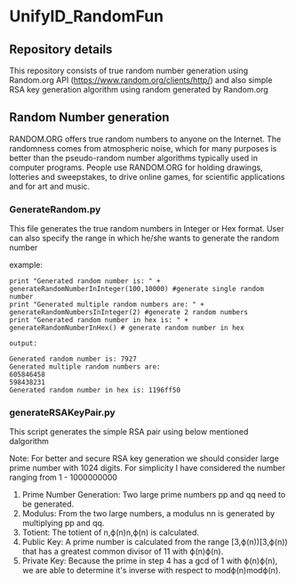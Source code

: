 # UnifyID_RandomFun

## Repository details

This repository consists of true random number generation using Random.org API (https://www.random.org/clients/http/) and also simple RSA key generation algorithm using random generated by Random.org

## Random Number generation

RANDOM.ORG offers true random numbers to anyone on the Internet. The randomness comes from atmospheric noise, which for many purposes is better than the pseudo-random number algorithms typically used in computer programs. People use RANDOM.ORG for holding drawings, lotteries and sweepstakes, to drive online games, for scientific applications and for art and music.

### GenerateRandom.py

This file generates the true random numbers in Integer or Hex format. User can also specify the range in which he/she wants to generate the random number

example:

    print "Generated random number is: " + generateRandomNumberInInteger(100,10000) #generate single random number
    print "Generated multiple random numbers are: " + generateRandomNumbersInInteger(2) #generate 2 random numbers
    print "Generated random number in hex is: " + generateRandomNumberInHex() # generate random number in hex

    output:
    
    Generated random number is: 7927
    Generated multiple random numbers are:
    605846458
    598438231
    Generated random number in hex is: 1196ff50
    

### generateRSAKeyPair.py

This script generates the simple RSA pair using below mentioned dalgorithm

Note: For better and secure RSA key generation we should consider large prime number with 1024 digits. For simplicity I have considered the number ranging from 1 - 1000000000

1) Prime Number Generation: Two large prime numbers pp and qq need to be generated. 
2) Modulus: From the two large numbers, a modulus nn is generated by multiplying pp and qq.
3) Totient: The totient of n,ϕ(n)n,ϕ(n) is calculated.
4) Public Key: A prime number is calculated from the range [3,ϕ(n))[3,ϕ(n)) that has a greatest common divisor of 11 with ϕ(n)ϕ(n).
5) Private Key: Because the prime in step 4 has a gcd of 1 with ϕ(n)ϕ(n), we are able to determine it's inverse with respect to modϕ(n)modϕ(n).
